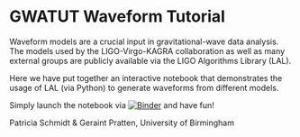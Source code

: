 # GWATUT Waveform Tutorial

Waveform models are a crucial input in gravitational-wave data analysis.
The models used by the LIGO-Virgo-KAGRA collaboration as well as many 
external groups are publicly available via the LIGO Algorithms Library (LAL).

Here we have put together an interactive notebook that demonstrates the usage
of LAL (via Python) to generate waveforms from different models.

Simply launch the notebook via [![Binder](https://mybinder.org/badge_logo.svg)](https://mybinder.org/v2/git/http%3A%2F%2Fgitlab.sr.bham.ac.uk%2Fpschmidt%2FGWA-waveform-tutorial%2Ftree%2Fmaster/master)
and have fun!

Patricia Schmidt & Geraint Pratten, University of Birmingham
